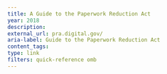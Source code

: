 ```yaml
---
title: A Guide to the Paperwork Reduction Act
year: 2018
description: 
external_url: pra.digital.gov/
aria-label: Guide to the Paperwork Reduction Act
content_tags: 
type: link
filters: quick-reference omb
---
```


